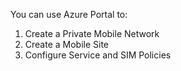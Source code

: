 You can use Azure Portal to:

1. Create a Private Mobile Network
1. Create a Mobile Site
1. Configure Service and SIM Policies